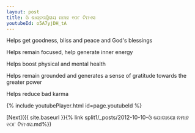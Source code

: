 ```yaml
---
layout: post
title: ଓଁ ଶାଶ୍ବତାସ୍ଥିରାୟ ନମାହ ୧୦୮ ଟିମଏସ
youtubeId: o5A7yjDH_tA
---
```

 
 
Helps get goodness, bliss and peace and God's blessings
 
Helps remain focused, help generate inner energy 
 
Helps boost physical and mental health 
 
Helps remain grounded and generates a sense of gratitude towards the greater power 
 
Helps reduce bad karma
 
 
 
 


{% include youtubePlayer.html id=page.youtubeId %}
 
[Next]({{ site.baseurl }}{% link  split1/_posts/2012-10-10-ଓଁ ଯୋଗାୟୋ ନମାହ ୧୦୮ ଟିମଏସ.md%})
 
